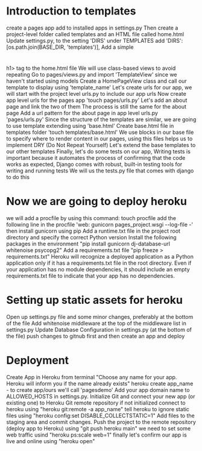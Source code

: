 # Introduction to templates
create a pages app
add to installed apps in settings.py
Then create a project-level folder called templates and an HTML file called home.html 
Update settings.py, to the setting 'DIRS' under TEMPLATES add 'DIRS': [os.path.join(BASE_DIR, 'templates')],
Add a simple <h1></h1>h1> tag to the home.html file
We will use class-based views to avoid repeating
Go to pages/views.py and import 'TemplateView' since we haven't started using models
Create a HomePageView class and call our template to display using 'template_name'
Let's create urls for our app, we will start with the project level urls.py to include our app urls
Now create app level urls for the pages app 'touch pages/urls.py'
Let's add an about page and link the two of them
The process is still the same for the about page
Add a url pattern for the about page in app level urls.py 'pages/urls.py'
Since the structure of the templates are similar, we are going to use template extending using 'base.html'
Create base.html file in templates folder 'touch templates/base.html'
We use blocks in our base file to specify where to render content in our pages, using this files helps us to implement DRY (Do Not Repeat Yourself)
Let's extend the base templates to our other templates
Finally, let's do some tests on our app, Writing tests is important because it automates the process of confirming that the
code works as expected, Django comes with robust, built-in testing tools for writing and running tests
We will us the tests.py file that comes with django to do this

# Now we are going to deploy heroku
we will add a procfile by using this command: touch procfile
add the following line in the procfile 'web: gunicorn pages_project.wsgi --log-file -'
then install gunicorn using pip
Add a runtime.txt file in the project root directory and specify the correct Python version
Install the following packages in the environment "pip install gunicorn dj-database-url whitenoise psycopg2"
Add a requirements.txt file "pip freeze > requirements.txt"
Heroku will recognize a deployed application as a Python application only if it has a requirements.txt file in the root directory. Even if your application has no module dependencies, it should include an empty requirements.txt file to indicate that your app has no dependencies.

# Setting up static assets for heroku
Open up settings.py file and some minor changes, preferably at the bottom of the file
Add whitenoise middleware at the top of the middleware list in settings.py
Update Database Configuration in settings.py (at the bottom of the file)
push changes to gitnub first and then create an app and deploy

# Deployment
 Create App in Heroku from terminal "Choose any name for your app. Heroku will inform you if the name already exists"
 heroku create app_name - to create app/ours we'll call 'pagesdemo'
 Add your app domain name to ALLOWED_HOSTS in settings.py.
 Initialize Git and connect your new app (or existing one) to Heroku Git remote repository if not initialized
 connect to heroku using "heroku git:remote -a app_name"
 tell heroku to ignore static files using "heroku config:set DISABLE_COLLECTSTATIC=1"
 Add files to the staging area and commit changes.
 Push the project to the remote repository (deploy app to Heroku) using "git push heroku main"
we need to set some web traffic usind "heroku ps:scale web=1"
finally let's confirm our app is live and online using "heroku open"
